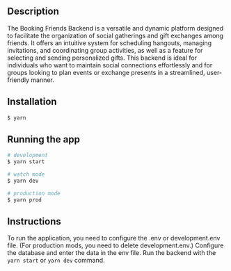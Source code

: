 
## Description

The Booking Friends Backend is a versatile and dynamic platform designed to facilitate the organization of social gatherings and gift exchanges among friends. It offers an intuitive system for scheduling hangouts, managing invitations, and coordinating group activities, as well as a feature for selecting and sending personalized gifts. This backend is ideal for individuals who want to maintain social connections effortlessly and for groups looking to plan events or exchange presents in a streamlined, user-friendly manner.

## Installation

```bash
$ yarn
```

## Running the app

```bash
# development
$ yarn start

# watch mode
$ yarn dev

# production mode
$ yarn prod
```

## Instructions

To run the application, you need to configure the .env or development.env file. (For production mods, you need to delete development.env.) Configure the database and enter the data in the env file. Run the backend with the ```yarn start``` or ```yarn dev``` command. 

